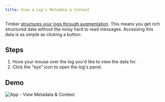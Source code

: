 ```yaml
---
title: View a Log's Metadata & Context
---
```

Timber [structures your logs through augmentation](/docs/concepts/structuring-through-augmentation). This means you get rich structured data without the noisy hard to read messages. Accessing this data is as simple as clicking a button:


## Steps

1. Hove your mouse over the log you'd like to view the data for.
2. Click the "eye" icon to open the log's panel.


## Demo

![App - View Metadata & Context](//images.contentful.com/h6vh38q7qvzk/6iqcKJH8I0S42KKEQm4Giy/ef0b247abe28500ecd08205b741e82ae/Screen_Recording_2017-08-12_at_01.19_PM.gif)
